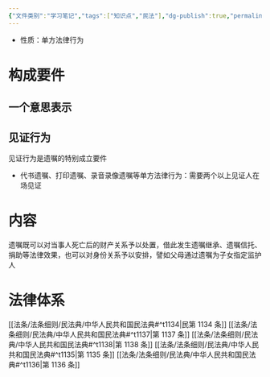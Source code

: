 ```yaml
---
{"文件类别":"学习笔记","tags":["知识点","民法"],"dg-publish":true,"permalink":"/学习笔记studyup/民法总论/遗嘱/","dgPassFrontmatter":true,"created":"2024-10-13T17:37:21.961+08:00","updated":"2024-11-25T11:09:08.317+08:00"}
---
```


- 性质：单方法律行为
# 构成要件
## 一个意思表示
## 见证行为
见证行为是遗嘱的特别成立要件
- 代书遗嘱、打印遗嘱、录音录像遗嘱等单方法律行为：需要两个以上见证人在场见证
# 内容
遗嘱既可以对当事人死亡后的财产关系予以处置，借此发生遗嘱继承、遗嘱信托、捐助等法律效果，也可以对身份关系予以安排，譬如父母通过遗嘱为子女指定监护人
# 法律体系
 [[法条/法条细则/民法典/中华人民共和国民法典#^t1134\|民第 1134 条]] [[法条/法条细则/民法典/中华人民共和国民法典#^t1137\|第 1137 条]] [[法条/法条细则/民法典/中华人民共和国民法典#^t1138\|第 1138 条]] [[法条/法条细则/民法典/中华人民共和国民法典#^t1135\|第 1135 条]] [[法条/法条细则/民法典/中华人民共和国民法典#^t1136\|第 1136 条]]